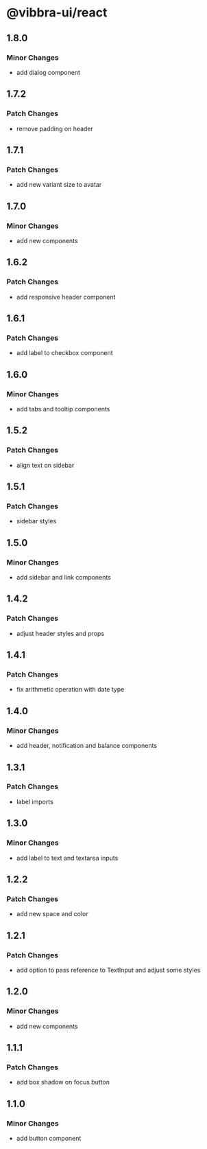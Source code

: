 # @vibbra-ui/react

## 1.8.0

### Minor Changes

- add dialog component

## 1.7.2

### Patch Changes

- remove padding on header

## 1.7.1

### Patch Changes

- add new variant size to avatar

## 1.7.0

### Minor Changes

- add new components

## 1.6.2

### Patch Changes

- add responsive header component

## 1.6.1

### Patch Changes

- add label to checkbox component

## 1.6.0

### Minor Changes

- add tabs and tooltip components

## 1.5.2

### Patch Changes

- align text on sidebar

## 1.5.1

### Patch Changes

- sidebar styles

## 1.5.0

### Minor Changes

- add sidebar and link components

## 1.4.2

### Patch Changes

- adjust header styles and props

## 1.4.1

### Patch Changes

- fix arithmetic operation with date type

## 1.4.0

### Minor Changes

- add header, notification and balance components

## 1.3.1

### Patch Changes

- label imports

## 1.3.0

### Minor Changes

- add label to text and textarea inputs

## 1.2.2

### Patch Changes

- add new space and color

## 1.2.1

### Patch Changes

- add option to pass reference to TextInput and adjust some styles

## 1.2.0

### Minor Changes

- add new components

## 1.1.1

### Patch Changes

- add box shadow on focus button

## 1.1.0

### Minor Changes

- add button component

